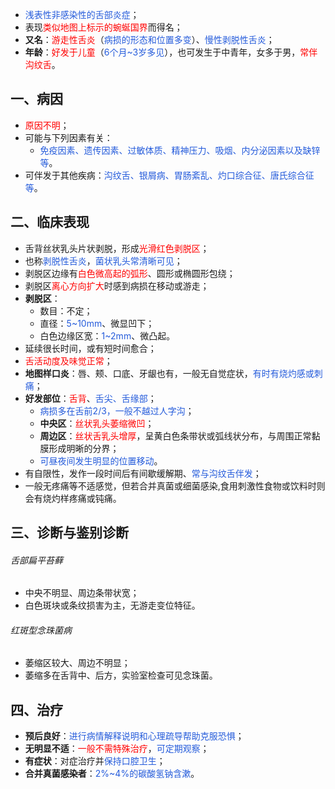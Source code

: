 * <font color="#245bdb">浅表性非感染性的舌部炎症</font>；
* 表现<font color="#ff0000">类似地图上标示的蜿蜒国界</font>而得名；
* **又名**：<font color="#ff0000">游走性舌炎</font>（<font color="#245bdb">病损的形态和位置多变</font>）、<font color="#245bdb">慢性剥脱性舌炎</font>；
* **年龄**：<font color="#ff0000">好发于儿童</font>（<font color="#245bdb">6个月~3岁多见</font>），也可发生于中青年，女多于男，<font color="#ff0000">常伴沟纹舌</font>。

## 一、病因
* <font color="#ff0000">原因不明</font>；
* 可能与下列因素有关：
	* <font color="#245bdb">免疫因素、遗传因素、过敏体质、精神压力、吸烟、内分泌因素以及缺锌等</font>。
* 可伴发于其他疾病：<font color="#245bdb">沟纹舌、银屑病、胃肠紊乱、灼口综合征、唐氏综合征等</font>。

## 二、临床表现
* 舌背丝状乳头片状剥脱，形成<font color="#ff0000">光滑红色剥脱区</font>；
* 也称<font color="#245bdb">剥脱性舌炎</font>，<font color="#245bdb">菌状乳头常清晰可见</font>；
* 剥脱区边缘有<font color="#ff0000">白色微高起的弧形</font>、圆形或椭圆形包绕；
* 剥脱区<font color="#ff0000">离心方向扩大</font>时感到病损在移动或游走；
* **剥脱区**：
	* 数目：不定；
	* 直径：<font color="#245bdb">5~10mm</font>、微显凹下；
	* 白色边缘区宽：<font color="#245bdb">1~2mm</font>、微凸起。
* 延续很长时间，或有短时间愈合；
* <font color="#ff0000">舌活动度及味觉正常</font>；
* **地图样口炎**：唇、颊、口底、牙龈也有，一般无自觉症状，<font color="#245bdb">有时有烧灼感或刺痛</font>；
* **好发部位**：<font color="#ff0000">舌背</font>、<font color="#245bdb">舌尖、舌缘部</font>；
	* <font color="#245bdb">病损多在舌前2/3，一般不越过人字沟</font>；
	* **中央区**：<font color="#ff0000">丝状乳头萎缩微凹</font>；
	* **周边区**：<font color="#ff0000">丝状舌乳头增厚</font>，呈黄白色条带状或弧线状分布，与周围正常黏膜形成明晰的分界；
	* <font color="#245bdb">可昼夜间发生明显的位置移动</font>。
* 有自限性，发作一段时间后有间歇缓解期、<font color="#245bdb">常与沟纹舌伴发</font>；
* 一般无疼痛等不适感觉，但若合并真菌或细菌感染,食用刺激性食物或饮料时则会有烧灼样疼痛或钝痛。

## 三、诊断与鉴别诊断
###### 舌部扁平苔藓
* 中央不明显、周边条带状宽；
* 白色斑块或条纹损害为主，无游走变位特征。
###### 红斑型念珠菌病
* 萎缩区较大、周边不明显；
* 萎缩多在舌背中、后方，实验室检查可见念珠菌。

## 四、治疗
* **预后良好**：<font color="#245bdb">进行病情解释说明和心理疏导帮助克服恐惧</font>；
* **无明显不适**：<font color="#ff0000">一般不需特殊治疗</font>，<font color="#245bdb">可定期观察</font>；
* **有症状**：对症治疗并<font color="#245bdb">保持口腔卫生</font>；
* **合并真菌感染者**：<font color="#245bdb">2%~4%的碳酸氢钠含漱</font>。
